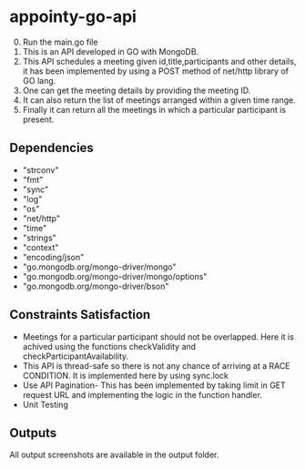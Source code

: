 # appointy-go-api

0. Run the main.go file
1. This is an API developed in GO with MongoDB. 
2. This API schedules a meeting given id,title,participants and other details, it has been implemented by using a POST method of net/http library of GO lang.
3. One can get the meeting details by providing the meeting ID.
4. It can also return the list of meetings arranged within a given time range.
5. Finally it can return all the meetings in which a particular participant is present.

## Dependencies

- "strconv"
- "fmt"
- "sync"
- "log"
- "os"
- "net/http"
- "time"
- "strings"
- "context"
- "encoding/json"
- "go.mongodb.org/mongo-driver/mongo"
- "go.mongodb.org/mongo-driver/mongo/options"
- "go.mongodb.org/mongo-driver/bson"

## Constraints Satisfaction
- Meetings for a particular participant should not be overlapped. Here it is achived using the functions checkValidity and checkParticipantAvailability.
- This API is thread-safe so there is not any chance of arriving at a RACE CONDITION. It is implemented here by using sync.lock
- Use API Pagination- This has been implemented by taking limit in GET request URL and implementing the logic in the function handler.
- Unit Testing
 
## Outputs
All output screenshots are available in the output folder.
